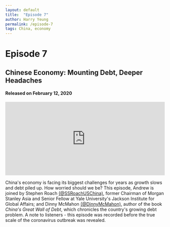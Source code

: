 ```yaml
---
layout: default
title:  "Episode 7"
author: Harry Yeung
permalink: /episode-7
tags: China, economy
---
```


# Episode 7
## Chinese Economy: Mounting Debt, Deeper Headaches
#### Released on February 12, 2020

<iframe src="https://open.spotify.com/embed-podcast/episode/7rdgtJ75QaeXImZbV4As82" width="100%" height="232" frameborder="0" allowtransparency="true" allow="encrypted-media"></iframe>

China's economy is facing its biggest challenges for years as growth slows and debt piled up. How worried should we be? This episode, Andrew is joined by Stephen Roach [(@SSRoachUSChina)](https://twitter.com/ssroachuschina?lang=en), former Chairman of Morgan Stanley Asia and Senior Fellow at Yale University's Jackson Institute for Global Affairs; and Dinny McMahon [(@DinnyMcMahon)](https://twitter.com/dinnymcmahon?lang=en), author of the book *China's Great Wall of Debt*, which chronicles the country's growing debt problem. A note to listeners - this episode was recorded before the true scale of the coronavirus outbreak was revealed. 

